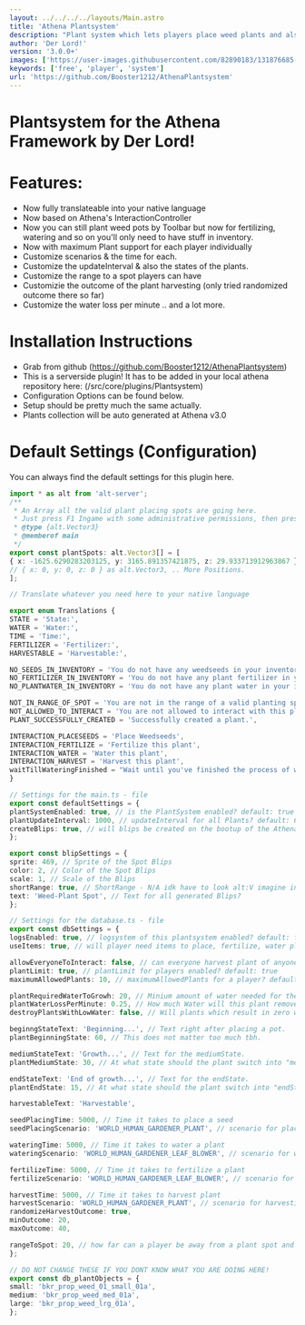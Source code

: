 ```yaml
---
layout: ../../../../layouts/Main.astro
title: 'Athena Plantsystem'
description: "Plant system which lets players place weed plants and also harvest them based on Athena's Interaction Controllers."
author: 'Der Lord!'
version: '3.0.0+'
images: ['https://user-images.githubusercontent.com/82890183/131876685-13775cce-d8ee-4eb5-b95e-b3ad8520a3cf.png']
keywords: ['free', 'player', 'system']
url: 'https://github.com/Booster1212/AthenaPlantsystem'
---
```


# Plantsystem for the Athena Framework by Der Lord!

# Features:

- Now fully translateable into your native language
- Now based on Athena's InteractionController
- Now you can still plant weed pots by Toolbar but now for fertilizing, watering and so on you'll only need to have stuff in inventory.
- Now with maximum Plant support for each player individually
- Customize scenarios & the time for each.
- Customize the updateInterval & also the states of the plants.
- Customize the range to a spot players can have
- Customizie the outcome of the plant harvesting (only tried randomized outcome there so far)
- Customize the water loss per minute .. and a lot more.

# Installation Instructions

- Grab from github (https://github.com/Booster1212/AthenaPlantsystem)
- This is a serverside plugin! It has to be added in your local athena repository here: (/src/core/plugins/Plantsystem)
- Configuration Options can be found below.
- Setup should be pretty much the same actually.
- Plants collection will be auto generated at Athena v3.0

# Default Settings (Configuration)

You can always find the default settings for this plugin here.

```typescript
import * as alt from 'alt-server';
/**
 * An Array all the valid plant placing spots are going here.
 * Just press F1 Ingame with some administrative permissions, then press F8 and copy here and add "as alt.Vector3"
 * @type {alt.Vector3}
 * @memberof main
 */
export const plantSpots: alt.Vector3[] = [
{ x: -1625.6290283203125, y: 3165.891357421875, z: 29.933713912963867 } as alt.Vector3,
// { x: 0, y: 0, z: 0 } as alt.Vector3, .. More Positions.
];

// Translate whatever you need here to your native language

export enum Translations {
STATE = 'State:',
WATER = 'Water:',
TIME = 'Time:',
FERTILIZER = 'Fertilizer:',
HARVESTABLE = 'Harvestable:',

NO_SEEDS_IN_INVENTORY = 'You do not have any weedseeds in your inventory',
NO_FERTILIZER_IN_INVENTORY = 'You do not have any plant fertilizer in your inventory',
NO_PLANTWATER_IN_INVENTORY = 'You do not have any plant water in your inventory',

NOT_IN_RANGE_OF_SPOT = 'You are not in the range of a valid planting spot',
NOT_ALLOWED_TO_INTERACT = 'You are not allowed to interact with this plant.',
PLANT_SUCCESSFULLY_CREATED = 'Successfully created a plant.',

INTERACTION_PLACESEEDS = 'Place Weedseeds',
INTERACTION_FERTILIZE = 'Fertilize this plant',
INTERACTION_WATER = 'Water this plant',
INTERACTION_HARVEST = 'Harvest this plant',
waitTillWateringFinished = "Wait until you've finished the process of watering",
}

// Settings for the main.ts - file
export const defaultSettings = {
plantSystemEnabled: true, // is the PlantSystem enabled? default: true
plantUpdateInterval: 1000, // updateInterval for all Plants? default: 60000 (1 Minute)
createBlips: true, // will blips be created on the bootup of the Athena Framework? Maybe you want to make it harder to find some spots.
};

export const blipSettings = {
sprite: 469, // Sprite of the Spot Blips
color: 2, // Color of the Spot Blips
scale: 1, // Scale of the Blips
shortRange: true, // ShortRange - N/A idk have to look alt:V imagine insane emoji here. kekw.
text: 'Weed-Plant Spot', // Text for all generated Blips?
};

// Settings for the database.ts - file
export const dbSettings = {
logsEnabled: true, // logsystem of this plantsystem enabled? default: false
useItems: true, // will player need items to place, fertilize, water plants? default: true - i'd suggest to keep this.

allowEveryoneToInteract: false, // can everyone harvest plant of anyone? default: false,
plantLimit: true, // plantLimit for players enabled? default: true
maximumAllowedPlants: 10, // maximumAllowedPlants for a player? default: 10

plantRequiredWaterToGrowh: 20, // Minium amount of water needed for the plant to grow. default: 20 (%)
plantWaterLossPerMinute: 0.25, // How much Water will this plant remove per minute?
destroyPlantsWithLowWater: false, // Will plants which result in zero water before finished be destroyed? Don't use for now. Not integrated.

beginngStateText: 'Beginning...', // Text right after placing a pot.
plantBeginningState: 60, // This does not matter too much tbh.

mediumStateText: 'Growth...', // Text for the mediumState.
plantMediumState: 30, // At what state should the plant switch into "mediumState"? default: 30 (minutes).

endStateText: 'End of growth...', // Text for the endState.
plantEndState: 15, // At what state should the plant switch into "endState"? default: 15 (minutes).

harvestableText: 'Harvestable',

seedPlacingTime: 5000, // Time it takes to place a seed
seedPlacingScenario: 'WORLD_HUMAN_GARDENER_PLANT', // scenario for placing Plants

wateringTime: 5000, // Time it takes to water a plant
wateringScenario: 'WORLD_HUMAN_GARDENER_LEAF_BLOWER', // scenario for watering Plants

fertilizeTime: 5000, // Time it takes to fertilize a plant
fertilizeScenario: 'WORLD_HUMAN_GARDENER_LEAF_BLOWER', // scenario for fertilizing Plants

harvestTime: 5000, // Time it takes to harvest plant
harvestScenario: 'WORLD_HUMAN_GARDENER_PLANT', // scenario for harvesting Plants
randomizeHarvestOutcome: true,
minOutcome: 20,
maxOutcome: 40,

rangeToSpot: 20, // how far can a player be away from a plant spot and still plant a pot?
};

// DO NOT CHANGE THESE IF YOU DONT KNOW WHAT YOU ARE DOING HERE!
export const db_plantObjects = {
small: 'bkr_prop_weed_01_small_01a',
medium: 'bkr_prop_weed_med_01a',
large: 'bkr_prop_weed_lrg_01a',
};
```
